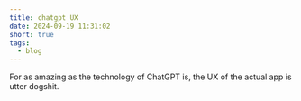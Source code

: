 ```yaml
---
title: chatgpt UX
date: 2024-09-19 11:31:02
short: true
tags:
  - blog
---
```


For as amazing as the technology of ChatGPT is, the UX of the actual app is utter dogshit.
